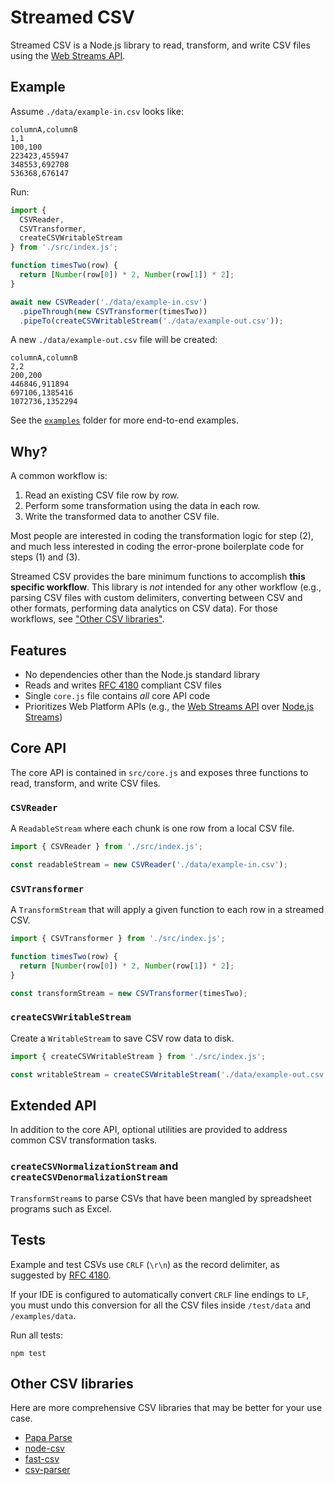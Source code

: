 # Streamed CSV

Streamed CSV is a Node.js library to read, transform, and write CSV files using the [Web Streams API](https://developer.mozilla.org/en-US/docs/Web/API/Streams_API).

## Example

Assume `./data/example-in.csv` looks like:

```plaintext
columnA,columnB
1,1
100,100
223423,455947
348553,692708
536368,676147
```

Run:

```javascript
import {
  CSVReader,
  CSVTransformer,
  createCSVWritableStream
} from './src/index.js';

function timesTwo(row) {
  return [Number(row[0]) * 2, Number(row[1]) * 2];
}

await new CSVReader('./data/example-in.csv')
  .pipeThrough(new CSVTransformer(timesTwo))
  .pipeTo(createCSVWritableStream('./data/example-out.csv'));
```

A new `./data/example-out.csv` file will be created:

```plaintext
columnA,columnB
2,2
200,200
446846,911894
697106,1385416
1072736,1352294
```

See the [`examples`](./examples) folder for more end-to-end examples.

## Why?

A common workflow is:

1. Read an existing CSV file row by row.
2. Perform some transformation using the data in each row.
3. Write the transformed data to another CSV file.

Most people are interested in coding the transformation logic for step (2), and much less interested in coding the error-prone boilerplate code for steps (1) and (3).

Streamed CSV provides the bare minimum functions to accomplish **this specific workflow**. This library is *not* intended for any other workflow (e.g., parsing CSV files with custom delimiters, converting between CSV and other formats, performing data analytics on CSV data). For those workflows, see ["Other CSV libraries"](#other-csv-libraries).

## Features

- No dependencies other than the Node.js standard library
- Reads and writes [RFC 4180](https://www.ietf.org/rfc/rfc4180.txt) compliant CSV files
- Single `core.js` file contains *all* core API code
- Prioritizes Web Platform APIs (e.g., the [Web Streams API](https://developer.mozilla.org/en-US/docs/Web/API/Streams_API) over [Node.js Streams](https://nodejs.org/api/stream.html))

## Core API

The core API is contained in `src/core.js` and exposes three functions to read, transform, and write CSV files.

### `CSVReader`

A `ReadableStream` where each chunk is one row from a local CSV file.

```javascript
import { CSVReader } from './src/index.js';

const readableStream = new CSVReader('./data/example-in.csv');
```

### `CSVTransformer`

A `TransformStream` that will apply a given function to each row in a streamed CSV.

```javascript
import { CSVTransformer } from './src/index.js';

function timesTwo(row) {
  return [Number(row[0]) * 2, Number(row[1]) * 2];
}

const transformStream = new CSVTransformer(timesTwo);
```

### `createCSVWritableStream`

Create a `WritableStream` to save CSV row data to disk.

```javascript
import { createCSVWritableStream } from './src/index.js';

const writableStream = createCSVWritableStream('./data/example-out.csv');
```

## Extended API

In addition to the core API, optional utilities are provided to address common CSV transformation tasks.

### `createCSVNormalizationStream` and `createCSVDenormalizationStream`

`TransformStream`s to parse CSVs that have been mangled by spreadsheet programs such as Excel.

## Tests

Example and test CSVs use `CRLF` (`\r\n`) as the record delimiter, as suggested by [RFC 4180](https://www.ietf.org/rfc/rfc4180.txt).

If your IDE is configured to automatically convert `CRLF` line endings to `LF`, you must undo this conversion for all the CSV files inside `/test/data` and `/examples/data`.

Run all tests:

```plaintext
npm test
```

## Other CSV libraries

Here are more comprehensive CSV libraries that may be better for your use case.

- [Papa Parse](https://github.com/mholt/PapaParse)
- [node-csv](https://github.com/adaltas/node-csv)
- [fast-csv](https://github.com/C2FO/fast-csv)
- [csv-parser](https://github.com/mafintosh/csv-parser)
